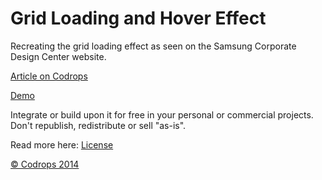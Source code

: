 Grid Loading and Hover Effect
=========

Recreating the grid loading effect as seen on the Samsung Corporate Design Center website.

[Article on Codrops](http://tympanus.net/codrops/?p=19069)

[Demo](http://tympanus.net/Tutorials/SamsungGrid/)

Integrate or build upon it for free in your personal or commercial projects. Don't republish, redistribute or sell "as-is". 

Read more here: [License](http://tympanus.net/codrops/licensing/)


[© Codrops 2014](http://www.codrops.com)